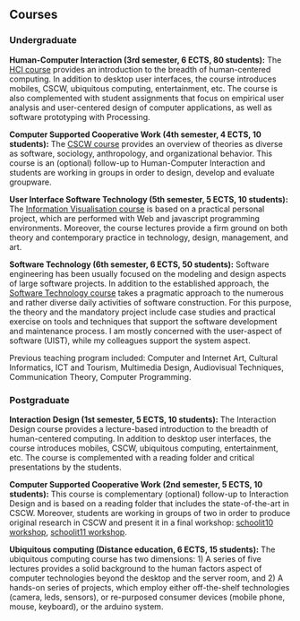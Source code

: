
## Courses

### Undergraduate

**Human-Computer Interaction (3rd semester, 6 ECTS, 80 students):** The [HCI course](https://github.com/courses-ionio/hci) provides an introduction to the breadth of human-centered computing. In addition to desktop user interfaces, the course introduces mobiles, CSCW, ubiquitous computing, entertainment, etc. The course is also complemented with student assignments that focus on empirical user analysis and user-centered design of computer applications, as well as software prototyping with Processing.

**Computer Supported Cooperative Work (4th semester, 4 ECTS, 10 students):** The [CSCW course](https://github.com/courses-ionio/cscw) provides an overview of theories as diverse as software, sociology, anthropology, and organizational behavior. This course is an (optional) follow-up to Human-Computer Interaction and students are working in groups in order to design, develop and evaluate groupware.

**User Interface Software Technology (5th semester, 5 ECTS, 10 students):** The [Information Visualisation course](https://github.com/courses-ionio/iv) is based on a practical personal project, which are performed with Web and javascript programming environments. Moreover, the course lectures provide a firm ground on both theory and contemporary practice in technology, design, management, and art.

**Software Technology (6th semester, 6 ECTS, 50 students):** Software engineering has been usually focused on the modeling and design aspects of large software projects. In addition to the established approach, the [Software Technology course](https://github.com/courses-ionio/sw) takes a pragmatic approach to the numerous and rather diverse daily activities of software construction. For this purpose, the theory and the mandatory project include case studies and practical exercise on tools and techniques that support the software development and maintenance process. I am mostly concerned with the user-aspect of software (UIST), while my colleagues support the system aspect.

Previous teaching program included: Computer and Internet Art, Cultural Informatics, ICT and Tourism, Multimedia Design, Audiovisual Techniques, Communication Theory, Computer Programming.

### Postgraduate

**Interaction Design (1st semester, 5 ECTS, 10 students):** The Interaction Design course provides a lecture-based introduction to the breadth of human-centered computing. In addition to desktop user interfaces, the course introduces mobiles, CSCW, ubiquitous computing, entertainment, etc. The course is complemented with a reading folder and critical presentations by the students.

**Computer Supported Cooperative Work (2nd semester, 5 ECTS, 10 students):** This course is complementary (optional) follow-up to Interaction Design and is based on a reading folder that includes the state-of-the-art in CSCW. Moreover, students are working in groups of two in order to produce original research in CSCW and present it in a final workshop: [schoolit10 workshop](https://sites.google.com/a/ionio.gr/schoolit10/), [schoolit11 workshop](https://sites.google.com/a/ionio.gr/schoolit11/).

**Ubiquitous computing (Distance education, 6 ECTS, 15 students):** The ubiquitous computing course has two dimensions: 1) A series of five lectures provides a solid background to the human factors aspect of computer technologies beyond the desktop and the server room, and 2) A hands-on series of projects, which employ either off-the-shelf technologies (camera, leds, sensors), or re-purposed consumer devices (mobile phone, mouse, keyboard), or the arduino system.

